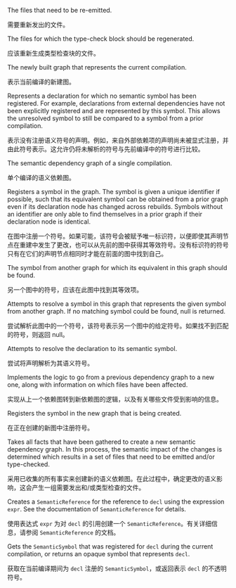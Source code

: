 The files that need to be re-emitted.

需要重新发出的文件。

The files for which the type-check block should be regenerated.

应该重新生成类型检查块的文件。

The newly built graph that represents the current compilation.

表示当前编译的新建图。

Represents a declaration for which no semantic symbol has been registered. For example,
declarations from external dependencies have not been explicitly registered and are represented
by this symbol. This allows the unresolved symbol to still be compared to a symbol from a prior
compilation.

表示没有注册语义符号的声明。例如，来自外部依赖项的声明尚未被显式注册，并由此符号表示。这允许仍将未解析的符号与先前编译中的符号进行比较。

The semantic dependency graph of a single compilation.

单个编译的语义依赖图。

Registers a symbol in the graph. The symbol is given a unique identifier if possible, such that
its equivalent symbol can be obtained from a prior graph even if its declaration node has
changed across rebuilds. Symbols without an identifier are only able to find themselves in a
prior graph if their declaration node is identical.

在图中注册一个符号。如果可能，该符号会被赋予唯一标识符，以便即使其声明节点在重建中发生了更改，也可以从先前的图中获得其等效符号。没有标识符的符号只有在它们的声明节点相同时才能在前面的图中找到自己。

The symbol from another graph for which its equivalent in this graph should be
found.

另一个图中的符号，应该在此图中找到其等效项。

Attempts to resolve a symbol in this graph that represents the given symbol from another graph.
If no matching symbol could be found, null is returned.

尝试解析此图中的一个符号，该符号表示另一个图中的给定符号。如果找不到匹配的符号，则返回 null。

Attempts to resolve the declaration to its semantic symbol.

尝试将声明解析为其语义符号。

Implements the logic to go from a previous dependency graph to a new one, along with information
on which files have been affected.

实现从上一个依赖图转到新依赖图的逻辑，以及有关哪些文件受到影响的信息。

Registers the symbol in the new graph that is being created.

在正在创建的新图中注册符号。

Takes all facts that have been gathered to create a new semantic dependency graph. In this
process, the semantic impact of the changes is determined which results in a set of files that
need to be emitted and/or type-checked.

采用已收集的所有事实来创建新的语义依赖图。在此过程中，确定更改的语义影响，这会产生一组需要发出和/或类型检查的文件。

Creates a `SemanticReference` for the reference to `decl` using the expression `expr`. See
the documentation of `SemanticReference` for details.

使用表达式 `expr` 为对 `decl` 的引用创建一个 `SemanticReference`。有关详细信息，请参阅
`SemanticReference` 的文档。

Gets the `SemanticSymbol` that was registered for `decl` during the current compilation, or
returns an opaque symbol that represents `decl`.

获取在当前编译期间为 `decl` 注册的 `SemanticSymbol`，或返回表示 `decl` 的不透明符号。